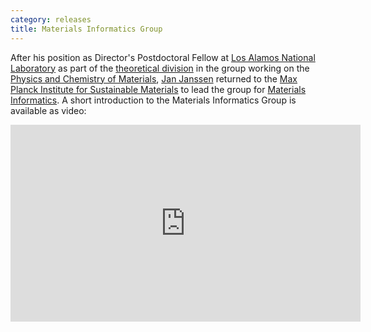 ```yaml
---
category: releases
title: Materials Informatics Group
---
```

After his position as Director's Postdoctoral Fellow at [Los Alamos National Laboratory](https://www.lanl.gov) as part 
of the [theoretical division](https://www.lanl.gov/engage/organizations/aldsct/theoretical) in the group working on the 
[Physics and Chemistry of Materials](https://www.lanl.gov/engage/organizations/aldsct/theoretical/pcm), [Jan Janssen](https://jan-janssen.com)
returned to the [Max Planck Institute for Sustainable Materials](https://www.mpie.de) to lead the group for 
[Materials Informatics](https://www.mpie.de/5013829/matinf). A short introduction to the Materials Informatics Group is 
available as video: 

<iframe width="560" height="315" src="https://www.youtube.com/watch?v=Zv6r3DAYAOg" title="YouTube video player" frameborder="0" allow="accelerometer; autoplay; clipboard-write; encrypted-media; gyroscope; picture-in-picture" allowfullscreen></iframe>
